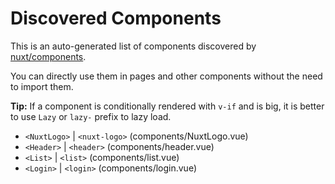 # Discovered Components

This is an auto-generated list of components discovered by [nuxt/components](https://github.com/nuxt/components).

You can directly use them in pages and other components without the need to import them.

**Tip:** If a component is conditionally rendered with `v-if` and is big, it is better to use `Lazy` or `lazy-` prefix to lazy load.

- `<NuxtLogo>` | `<nuxt-logo>` (components/NuxtLogo.vue)
- `<Header>` | `<header>` (components/header.vue)
- `<List>` | `<list>` (components/list.vue)
- `<Login>` | `<login>` (components/login.vue)
